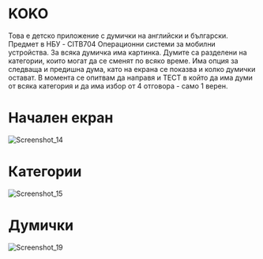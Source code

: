 # KOKO
Това е детско приложение с думички на английски и български. 
Предмет в НБУ - CITB704	Операционни системи за мобилни устройства.
За всяка думичка има картинка. 
Думите са разделени на категории, които могат да се сменят по всяко време. 
Има опция за следваща и предишна дума, като на екрана се показва и колко думички остават. 
В момента се опитвам да направя и ТЕСТ в който да има думи от всяка категория и да има избор от 4 отговора - само 1 верен. 

# Начален екран

![Screenshot_14](https://user-images.githubusercontent.com/56379916/213937402-454e01a1-fb54-4474-8483-488f1bd5cdbc.png)

# Категории
![Screenshot_15](https://user-images.githubusercontent.com/56379916/213937432-84322466-d028-4f49-a0de-63dc8d9b2c7b.png)

# Думички
![Screenshot_19](https://user-images.githubusercontent.com/56379916/213937555-a21d60aa-1af4-49df-9337-e549890131e3.png)
